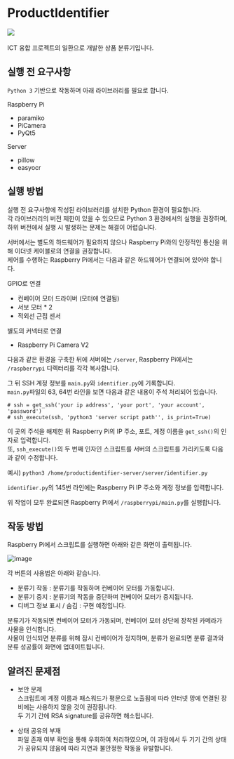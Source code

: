 # ProductIdentifier
<p>
   <img src="https://img.shields.io/badge/Python-%3E%203.x-blue?style=flat-square&logo=python"/>&nbsp
</p>   

ICT 융합 프로젝트의 일환으로 개발한 상품 분류기입니다.

## 실행 전 요구사항   
   
```Python 3``` 기반으로 작동하며 아래 라이브러리를 필요로 합니다.   

Raspberry Pi
+ paramiko
+ PiCamera
+ PyQt5

Server
+ pillow
+ easyocr

## 실행 방법

실행 전 요구사항에 작성된 라이브러리를 설치한 Python 환경이 필요합니다.   
각 라이브러리의 버전 제한이 있을 수 있으므로 Python 3 환경에서의 실행을 권장하며, 하위 버전에서 실행 시 발생하는 문제는 해결이 어렵습니다.

서버에서는 별도의 하드웨어가 필요하지 않으나 Raspberry Pi와의 안정적인 통신을 위해 이더넷 케이블로의 연결을 권장합니다.   
제어를 수행하는 Raspberry Pi에서는 다음과 같은 하드웨어가 연결되어 있어야 합니다.

GPIO로 연결
+ 컨베이어 모터 드라이버 (모터에 연결됨)
+ 서보 모터 * 2
+ 적외선 근접 센서

별도의 커넥터로 연결
+ Raspberry Pi Camera V2

다음과 같은 환경을 구축한 뒤에 서버에는 ```/server```, Raspberry Pi에서는 ```/raspberrypi``` 디렉터리를 각각 복사합니다.   

그 뒤 SSH 계정 정보를 ```main.py```와 ```identifier.py```에 기록합니다.   
```main.py```파일의 63, 64번 라인을 보면 다음과 같은 내용이 주석 처리되어 있습니다.   
```
# ssh = get_ssh('your ip address', 'your port', 'your account', 'password')
# ssh_execute(ssh, 'python3 'server script path'', is_print=True)
```
이 곳의 주석을 해제한 뒤 Raspberry Pi의 IP 주소, 포트, 계정 이름을 ```get_ssh()```의 인자로 입력합니다.   
또, ```ssh_execute()```의 두 번째 인자인 스크립트를 서버의 스크립트를 가리키도록 다음과 같이 수정합니다.   

예시) ```python3 /home/productidentifier-server/server/identifier.py```

```identifier.py```의 145번 라인에는 Raspberry Pi IP 주소와 계정 정보를 입력합니다.

위 작업이 모두 완료되면 Raspberry Pi에서 ```/raspberrypi/main.py```를 실행합니다.


## 작동 방법

Raspberry Pi에서 스크립트를 실행하면 아래와 같은 화면이 출력됩니다.   
 
![image](https://user-images.githubusercontent.com/66104509/105966823-7d7cf900-60c8-11eb-8c29-10181bdb181b.png)

각 버튼의 사용법은 아래와 같습니다.   

+ 분류기 작동 : 분류기를 작동하며 컨베이어 모터를 가동합니다.
+ 분류기 중지 : 분류기의 작동을 중단하며 컨베이어 모터가 중지됩니다.
+ 디버그 정보 표시 / 숨김 : 구현 예정입니다.

분류기가 작동되면 컨베이어 모터가 가동되며, 컨베이어 모터 상단에 장착된 카메라가 사물을 인식합니다.   
사물이 인식되면 분류를 위해 잠시 컨베이어가 정지하며, 분류가 완료되면 분류 결과와 분류 성공률이 화면에 업데이트됩니다.


## 알려진 문제점

+ 보안 문제   
  스크립트에 계정 이름과 패스워드가 평문으로 노출됨에 따라 인터넷 망에 연결된 장비에는 사용하지 않을 것이 권장됩니다.   
  두 기기 간에 RSA signature를 공유하면 해소됩니다.
  

+ 상태 공유의 부재   
  파일 존재 여부 확인을 통해 우회하여 처리하였으며, 이 과정에서 두 기기 간의 상태가 공유되지 않음에 따라 지연과 불안정한 작동을 유발합니다.
